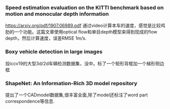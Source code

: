 ### Speed estimation evaluation on the KITTI benchmark based on motion and monocular depth information
https://arxiv.org/pdf/1907.06989.pdf
通过video计算本车的速度，感觉是比较鸡肋的一个功能。这篇文章使用optical flow和单目depth模型来得到现成的flow depth，然后计算速度，误差RMSE 1m/s.

### Boxy vehicle detection in large images
投iccv19的大型3d/2d车辆检测数据集，没中。标了一个矩形背框加一个梯形侧边框

### ShapeNet: An Information-Rich 3D model repository
提出了一个CADmodel数据集,很丰富全面,除了model还标注了word part correspondence等信息.

